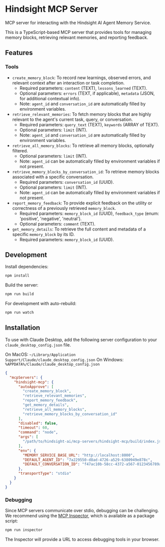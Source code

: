 # Hindsight MCP Server

MCP server for interacting with the Hindsight AI Agent Memory Service.

This is a TypeScript-based MCP server that provides tools for managing memory blocks, retrieving relevant memories, and reporting feedback.

## Features

### Tools

- `create_memory_block`: To record new learnings, observed errors, and relevant context after an interaction or task completion.
  - Required parameters: `content` (TEXT), `lessons_learned` (TEXT).
  - Optional parameters: `errors` (TEXT, if applicable), `metadata` (JSON, for additional contextual info).
  - Note: `agent_id` and `conversation_id` are automatically filled by environment variables.
- `retrieve_relevant_memories`: To fetch memory blocks that are highly relevant to the agent's current task, query, or conversation.
  - Required parameters: `query_text` (TEXT), `keywords` (ARRAY of TEXT).
  - Optional parameters: `limit` (INT).
  - Note: `agent_id` and `conversation_id` are automatically filled by environment variables.
- `retrieve_all_memory_blocks`: To retrieve all memory blocks, optionally filtered.
  - Optional parameters: `limit` (INT).
  - Note: `agent_id` can be automatically filled by environment variables if not present.
- `retrieve_memory_blocks_by_conversation_id`: To retrieve memory blocks associated with a specific conversation.
  - Required parameters: `conversation_id` (UUID).
  - Optional parameters: `limit` (INT).
  - Note: `agent_id` can be automatically filled by environment variables if not present.
- `report_memory_feedback`: To provide explicit feedback on the utility or correctness of a previously retrieved `memory_block`.
  - Required parameters: `memory_block_id` (UUID), `feedback_type` (enum: 'positive', 'negative', 'neutral').
  - Optional parameters: `comment` (TEXT).
- `get_memory_details`: To retrieve the full content and metadata of a specific `memory_block` by its ID.
  - Required parameters: `memory_block_id` (UUID).

## Development

Install dependencies:
```bash
npm install
```

Build the server:
```bash
npm run build
```

For development with auto-rebuild:
```bash
npm run watch
```

## Installation

To use with Claude Desktop, add the following server configuration to your `claude_desktop_config.json` file.

On MacOS: `~/Library/Application Support/Claude/claude_desktop_config.json`
On Windows: `%APPDATA%/Claude/claude_desktop_config.json`

```json
{
  "mcpServers": {
    "hindsight-mcp": {
      "autoApprove": [
        "create_memory_block",
        "retrieve_relevant_memories",
        "report_memory_feedback",
        "get_memory_details",
        "retrieve_all_memory_blocks",
        "retrieve_memory_blocks_by_conversation_id"
      ],
      "disabled": false,
      "timeout": 60,
      "command": "node",
      "args": [
        "/path/to/hindsight-ai/mcp-servers/hindsight-mcp/build/index.js"
      ],
      "env": {
        "MEMORY_SERVICE_BASE_URL": "http://localhost:8000",
        "DEFAULT_AGENT_ID": "7a229550-d8ad-4726-a529-6380949e878c",
        "DEFAULT_CONVERSATION_ID": "f47ac10b-58cc-4372-a567-0123456789ab"
      },
      "transportType": "stdio"
    }
  }
}
```

### Debugging

Since MCP servers communicate over stdio, debugging can be challenging. We recommend using the [MCP Inspector](https://github.com/modelcontextprotocol/inspector), which is available as a package script:

```bash
npm run inspector
```

The Inspector will provide a URL to access debugging tools in your browser.
